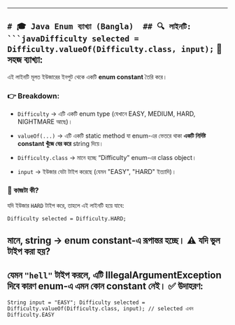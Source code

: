 
-------------------------------

`# 🎓 Java Enum ব্যাখ্যা (Bangla)  ## 🔍 লাইনটি: ```javaDifficulty selected = Difficulty.valueOf(Difficulty.class, input);`
📖 সহজ ব্যাখ্যা:
----------------

এই লাইনটি মূলত ইউজারের ইনপুট থেকে একটি **enum constant** তৈরি করে।

### 👉 Breakdown:

* `Difficulty` → এটি একটি enum type (যেখানে EASY, MEDIUM, HARD, NIGHTMARE আছে)।

* `valueOf(...)` → এটি একটি static method যা enum-এর ভেতরে থাকা **একটি নির্দিষ্ট constant খুঁজে বের করে** string দিয়ে।

* `Difficulty.class` → মানে হচ্ছে “Difficulty” enum-এর class object।

* `input` → ইউজার যেটা টাইপ করেছে (যেমন "EASY", "HARD" ইত্যাদি)।

### 🎯 কাজটা কী?

যদি ইউজার `HARD` টাইপ করে, তাহলে এই লাইনটি হয়ে যাবে:



`Difficulty selected = Difficulty.HARD;`

মানে, string → enum constant-এ রূপান্তর হচ্ছে।
⚠️ যদি ভুল টাইপ করা হয়?
-----------------------

যেমন `"hell"` টাইপ করলে, এটি **IllegalArgumentException** দিবে কারণ enum-এ এমন কোন constant নেই।
✅ উদাহরণ:
---------



`String input = "EASY"; Difficulty selected = Difficulty.valueOf(Difficulty.class, input); // selected এখন Difficulty.EASY`
